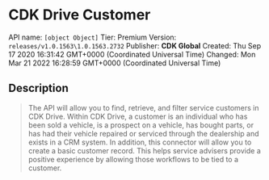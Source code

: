 # CDK Drive Customer
API name: `[object Object]`
Tier: Premium
Version: `releases/v1.0.1563\1.0.1563.2732`
Publisher: **CDK Global**
Created: Thu Sep 17 2020 16:31:42 GMT+0000 (Coordinated Universal Time)
Changed: Mon Mar 21 2022 16:28:59 GMT+0000 (Coordinated Universal Time)

## Description
> The API will allow you to find, retrieve, and filter service customers in CDK Drive. Within CDK Drive, a customer is an individual who has been sold a vehicle, is a prospect on a vehicle, has bought parts, or has had their vehicle repaired or serviced through the dealership and exists in a CRM system. In addition, this connector will allow you to create a basic customer record. This helps service advisers provide a positive experience by allowing those workflows to be tied to a customer.
